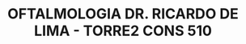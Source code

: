 ---
title: "OFTALMOLOGIA DR. RICARDO DE LIMA - TORRE2 CONS 510"
url: /pereira/oftalmologia-dr-ricardo-de-lima-torre2-cons-510/
shop: óptico
---